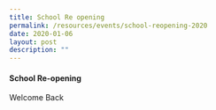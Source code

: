 ```yaml
---
title: School Re opening
permalink: /resources/events/school-reopening-2020
date: 2020-01-06
layout: post
description: ""
---
```

#### School Re-opening

Welcome Back